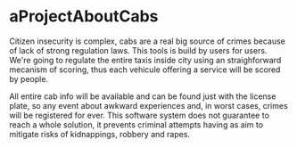 # aProjectAboutCabs

Citizen insecurity is complex, cabs are a real big source of crimes because of lack of strong regulation laws. This tools is build by users for users. We're going to regulate the entire taxis inside city using an straighforward mecanism of scoring, thus each vehicule offering a service will be scored by people.

All entire cab info will be available and can be found just with the license plate, so any event about awkward experiences and, in worst cases, crimes will be registered for ever. This software system does not guarantee to reach a whole solution, it prevents criminal attempts having as aim to mitigate risks of kidnappings, robbery and rapes.
